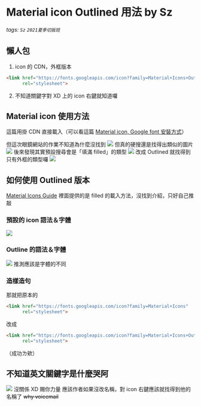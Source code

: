 # Material icon Outlined 用法 by Sz
###### tags: `Sz` `2021夏季切版班`
## 懶人包
1.  icon 的 CDN，外框版本
```html
<link href="https://fonts.googleapis.com/icon?family=Material+Icons+Outlined"
      rel="stylesheet">
```
2. 不知道關鍵字對 XD 上的 icon 右鍵就知道囉


## Material icon 使用方法
這篇用掛 CDN 直接載入（可以看這篇 [Material icon, Google font 安裝方式](/3hVBtQrmRoGt9mxjTMDNhQ)）

但這次眼鏡網站的作業不知道為什麼沒找到
![](https://i.imgur.com/MkfagSH.png)
但真的硬搜還是找得出類似的圖片
![](https://i.imgur.com/F0Ul4X5.png)
後來發現其實預設搜尋會是「填滿 filled」的類型
![](https://i.imgur.com/hMSP4ox.png)
改成 Outlined 就找得到只有外框的類型囉
![](https://i.imgur.com/IjFLQM3.png)

## 如何使用 Outlined 版本
[Material Icons Guide](https://developers.google.com/fonts/docs/material_icons) 裡面提供的是 filled 的載入方法，沒找到介紹，只好自己推敲
### 預設的 icon 語法＆字體
![](https://i.imgur.com/lfIMeNi.png)
### Outline 的語法＆字體
![](https://i.imgur.com/OBHCp81.png)
推測應該是字體的不同
### 造樣造句
那就把原本的
```html
<link href="https://fonts.googleapis.com/icon?family=Material+Icons"
      rel="stylesheet">
```
改成
```html
<link href="https://fonts.googleapis.com/icon?family=Material+Icons+Outlined"
      rel="stylesheet">
```
（成功ㄌ欸）

## 不知道英文關鍵字是什麼哭阿
![](https://i.imgur.com/htGWZDe.png)
沒關係 XD 賜你力量
應該作者如果沒改名稱，對 icon 右鍵應該就找得到他的名稱了
~~why voicemail~~



